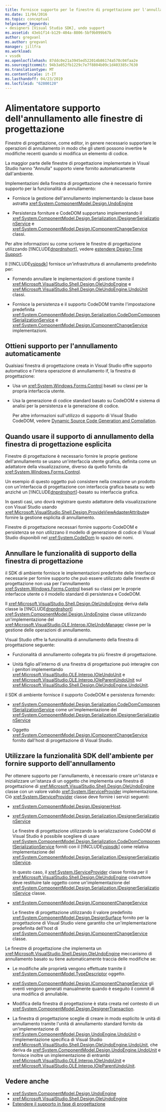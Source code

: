 ```yaml
---
title: Fornisce supporto per le finestre di progettazione per l'annullamento | Microsoft Docs
ms.date: 11/04/2016
ms.topic: conceptual
helpviewer_keywords:
- designers [Visual Studio SDK], undo support
ms.assetid: 43eb1f14-b129-404a-8806-5bf9b099b67b
author: gregvanl
ms.author: gregvanl
manager: jillfra
ms.workload:
- vssdk
ms.openlocfilehash: 87ddc0e21a3945ed522014b86174a578c04faa2e
ms.sourcegitcommit: 94b3a052fb1229c7e7f8804b09c1d403385c7630
ms.translationtype: MT
ms.contentlocale: it-IT
ms.lasthandoff: 04/23/2019
ms.locfileid: "62800120"
---
```

# <a name="supply-undo-support-to-designers"></a>Alimentatore supporto dell'annullamento alle finestre di progettazione

Finestre di progettazione, come editor, in genere necessario supportare le operazioni di annullamento in modo che gli utenti possono invertire le modifiche recenti quando si modifica un elemento di codice.

La maggior parte delle finestre di progettazione implementate in Visual Studio hanno "Annulla" supporto viene fornito automaticamente dall'ambiente.

Implementazioni della finestra di progettazione che è necessario fornire supporto per la funzionalità di annullamento:

- Fornisce la gestione dell'annullamento implementando la classe base astratta <xref:System.ComponentModel.Design.UndoEngine>

- Persistenza forniture e CodeDOM supportano implementando il <xref:System.ComponentModel.Design.Serialization.IDesignerSerializationService> e <xref:System.ComponentModel.Design.IComponentChangeService> classi.

Per altre informazioni su come scrivere le finestre di progettazione utilizzando [!INCLUDE[dnprdnshort](../code-quality/includes/dnprdnshort_md.md)], vedere [estendere Design-Time Support](/previous-versions/37899azc(v=vs.140)).

Il [!INCLUDE[vsipsdk](../extensibility/includes/vsipsdk_md.md)] fornisce un'infrastruttura di annullamento predefinito per:

- Fornendo annullare le implementazioni di gestione tramite il <xref:Microsoft.VisualStudio.Shell.Design.OleUndoEngine> e <xref:Microsoft.VisualStudio.Shell.Design.OleUndoEngine.UndoUnit> classi.

- Fornisce la persistenza e il supporto CodeDOM tramite l'impostazione predefinita <xref:System.ComponentModel.Design.Serialization.CodeDomComponentSerializationService> e <xref:System.ComponentModel.Design.IComponentChangeService> implementazioni.

## <a name="obtain-undo-support-automatically"></a>Ottieni supporto per l'annullamento automaticamente

Qualsiasi finestra di progettazione creata in Visual Studio offre supporto automatico e l'intera operazione di annullamento if, la finestra di progettazione:

- Usa un <xref:System.Windows.Forms.Control> basati su classi per la propria interfaccia utente.

- Usa la generazione di codice standard basato su CodeDOM e sistema di analisi per la persistenza e la generazione di codice.

   Per altre informazioni sull'utilizzo di supporto di Visual Studio CodeDOM, vedere [Dynamic Source Code Generation and Compilation](/dotnet/framework/reflection-and-codedom/dynamic-source-code-generation-and-compilation).

## <a name="when-to-use-explicit-designer-undo-support"></a>Quando usare il supporto di annullamento della finestra di progettazione esplicita
 Finestre di progettazione è necessario fornire le proprie gestione dell'annullamento se usano un'interfaccia utente grafica, definita come un adattatore della visualizzazione, diverso da quello fornito da <xref:System.Windows.Forms.Control>.

 Un esempio di questo oggetto può consistere nella creazione un prodotto con un'interfaccia di progettazione con interfaccia grafica basata su web anziché un [!INCLUDE[dnprdnshort](../code-quality/includes/dnprdnshort_md.md)]-basato su interfaccia grafica.

 In questi casi, uno dovrà registrare questo adattatore della visualizzazione con Visual Studio usando <xref:Microsoft.VisualStudio.Shell.Design.ProvideViewAdapterAttribute>e fornire la gestione esplicita di annullamento.

 Finestre di progettazione necessari fornire supporto CodeDOM e persistenza se non utilizzano il modello di generazione di codice di Visual Studio disponibili nel <xref:System.CodeDom> lo spazio dei nomi.

## <a name="undo-support-features-of-the-designer"></a>Annullare le funzionalità di supporto della finestra di progettazione
 il SDK di ambiente fornisce le implementazioni predefinite delle interfacce necessarie per fornire supporto che può essere utilizzato dalle finestre di progettazione non usa per l'annullamento <xref:System.Windows.Forms.Control> basati su classi per le proprie interfacce utente o il modello standard di persistenza e CodeDOM.

 Il <xref:Microsoft.VisualStudio.Shell.Design.OleUndoEngine> deriva dalla classe la [!INCLUDE[dnprdnshort](../code-quality/includes/dnprdnshort_md.md)] <xref:System.ComponentModel.Design.UndoEngine> classe utilizzando un'implementazione del <xref:Microsoft.VisualStudio.OLE.Interop.IOleUndoManager> classe per la gestione delle operazioni di annullamento.

 Visual Studio offre la funzionalità di annullamento della finestra di progettazione seguente:

- Funzionalità di annullamento collegata tra più finestre di progettazione.

- Unità figlio all'interno di una finestra di progettazione può interagire con i genitori implementando <xref:Microsoft.VisualStudio.OLE.Interop.IOleUndoUnit> e <xref:Microsoft.VisualStudio.OLE.Interop.IOleParentUndoUnit> sul <xref:Microsoft.VisualStudio.Shell.Design.OleUndoEngine.UndoUnit>.

il SDK di ambiente fornisce il supporto CodeDOM e persistenza fornendo:

- <xref:System.ComponentModel.Design.Serialization.CodeDomComponentSerializationService> come un'implementazione del <xref:System.ComponentModel.Design.Serialization.IDesignerSerializationService>

- Oggetto <xref:System.ComponentModel.Design.IComponentChangeService> fornito dall'host di progettazione di Visual Studio.

## <a name="use-the-environment-sdk-features-to-supply-undo-support"></a>Utilizzare la funzionalità SDK dell'ambiente per fornire supporto dell'annullamento

Per ottenere supporto per l'annullamento, è necessario creare un'istanza e inizializzare un'istanza di un oggetto che implementa una finestra di progettazione di <xref:Microsoft.VisualStudio.Shell.Design.OleUndoEngine> classe con un valore valido <xref:System.IServiceProvider> implementazione. Ciò <xref:System.IServiceProvider> classe deve fornire i servizi seguenti:

- <xref:System.ComponentModel.Design.IDesignerHost>.

- <xref:System.ComponentModel.Design.Serialization.IDesignerSerializationService>

   Le finestre di progettazione utilizzando la serializzazione CodeDOM di Visual Studio è possibile scegliere di usare <xref:System.ComponentModel.Design.Serialization.CodeDomComponentSerializationService> forniti con il [!INCLUDE[vsipsdk](../extensibility/includes/vsipsdk_md.md)] come relativa implementazione del <xref:System.ComponentModel.Design.Serialization.IDesignerSerializationService>.

   In questo caso, il <xref:System.IServiceProvider> classe fornita per il <xref:Microsoft.VisualStudio.Shell.Design.OleUndoEngine> costruttore deve restituire tale oggetto come un'implementazione del <xref:System.ComponentModel.Design.Serialization.IDesignerSerializationService> classe.

- <xref:System.ComponentModel.Design.IComponentChangeService>

   Le finestre di progettazione utilizzando il valore predefinito <xref:System.ComponentModel.Design.DesignSurface> fornito per la progettazione di Visual Studio viene garantito che un'implementazione predefinita dell'host di <xref:System.ComponentModel.Design.IComponentChangeService> classe.

Le finestre di progettazione che implementa un <xref:Microsoft.VisualStudio.Shell.Design.OleUndoEngine> meccanismo di annullamento basato su tiene automaticamente traccia delle modifiche se:

- Le modifiche alle proprietà vengono effettuate tramite il <xref:System.ComponentModel.TypeDescriptor> oggetto.

- <xref:System.ComponentModel.Design.IComponentChangeService> gli eventi vengono generati manualmente quando è eseguito il commit di una modifica di annullabile.

- Modifica della finestra di progettazione è stata creata nel contesto di un <xref:System.ComponentModel.Design.DesignerTransaction>.

- La finestra di progettazione sceglie di creare in modo esplicito le unità di annullamento tramite l'unità di annullamento standard fornito da un'implementazione di <xref:System.ComponentModel.Design.UndoEngine.UndoUnit> o l'implementazione specifica di Visual Studio <xref:Microsoft.VisualStudio.Shell.Design.OleUndoEngine.UndoUnit>, che deriva da <xref:System.ComponentModel.Design.UndoEngine.UndoUnit> e fornisce inoltre un implementazione di entrambi <xref:Microsoft.VisualStudio.OLE.Interop.IOleUndoUnit> e <xref:Microsoft.VisualStudio.OLE.Interop.IOleParentUndoUnit>.

## <a name="see-also"></a>Vedere anche

- <xref:System.ComponentModel.Design.UndoEngine>
- <xref:Microsoft.VisualStudio.Shell.Design.OleUndoEngine>
- [Estendere il supporto in fase di progettazione](/previous-versions/37899azc(v=vs.140))